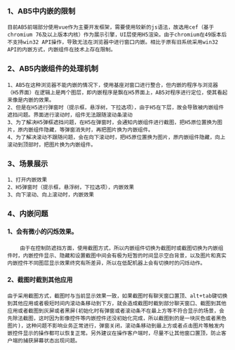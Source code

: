 ### 1、AB5中内嵌的限制
    目前AB5前端部分使用vue作为主要开发框架，需要使用较新的js语法，故选用cef（基于chromium 76及以上版本内核）作为展示引擎，UI层使用H5渲染。由于chromium在49版本后不支持win32 API操作，导致无法在浏览器中进行窗口内嵌。相比于原有旧系统采用win32 API的内嵌方式，内嵌组件在技术上存在限制。
### 2、AB5内嵌组件的处理机制
    1、AB5在这种浏览器不能内嵌的情况下，使用基座对窗口进行整合，但内嵌的程序与浏览器（H5界面）在逻辑上是两个图层，即内嵌程序是飘在H5界面上，AB5对程序进行定位，使其看起来像是内嵌的效果。
    2、但是在H5进行弹窗时（提示框，悬浮树，下拉选项），由于H5在下层，故会导致被内嵌组件遮挡问题。界面进行滚动时，组件无法跟随滚动条滚动
    3、为了解决H5弹框遮挡问题，在H5在弹窗时，会通知内嵌组件进行截图，把H5原位置换为图片，原内嵌组件隐藏，等弹窗消失时，再把图片换为内嵌组件。
    4、为了解决滚动不跟随问题，会在向下滚动时，把H5原位置换为图片，原内嵌组件隐藏，向上滚动到顶部时，把图片换为内嵌组件。
### 3、场景展示
    1、打开内嵌效果
    2、H5弹窗时（提示框，悬浮树，下拉选项），内嵌效果
    3、向下滚动、向上滚动时，内嵌效果
### 4、内嵌问题
#### 1、会有微小的闪烁效果。
		由于在控制防遮挡方面，使用截图方式，所以内嵌组件切换为截图时或截图切换为内嵌组件时，内嵌控件显示、隐藏和设置截图中间会有极为短暂的时间显示空白背景，以及图片和真实内嵌控件不同图层显示效果终究有所差异，所以在低配机器上会有切换时的闪烁动作。
#### 2、截图时截到其他应用
	由于采用截图方式，截图时与当前显示效果一致，如果截图时有聊天窗口置顶、alt+tab键切换到其他应用或者极短时间内滚动条移动到下方，就会造成截图时截到部分聊天窗口、截图到其他应用或者截图到灰屏或者黑屏(初始化时有弹窗或者滚动条不在最上方等不符合显示的场景，会先除法截图，这时因为影像控件等内嵌控件还没初始化完成，所以截图到的是一块灰色或者黑色图片)，这种问题不影响业务正常进行，弹窗关闭，滚动条移动到最上方或者点击图片等触发内嵌控件显示的操作都可以恢复正常。另外建议在操作客户端时，尽量不让其他窗口置顶，防止客户端的捕获屏幕状态出现问题。